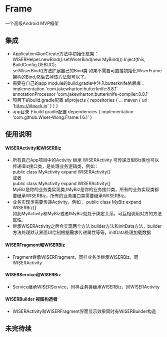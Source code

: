 # Frame
一个高级Android MVP框架
## 集成
   * Application中onCreate方法中初始化框架：
     WISERHelper.newBind().setWiserBind(new MyBind()).Inject(this, BuildConfig.DEBUG);  
     setWiserBind()方法扩展自己的Bind类 如果不需要可直接初始化WiserFrame架构的Bind,然后去掉该方法就可以了。
   * 需要在自己的app module的build.gradle中注入butterknife依赖库：
     implementation 'com.jakewharton:butterknife:8.8.1'  
     annotationProcessor 'com.jakewharton:butterknife-compiler:8.8.1'
   * 项目下的build.gradle配置
     allprojects { repositories { ... maven { url 'https://jitpack.io' } } }
   * app目录下build.gradle配置
     dependencies { implementation 'com.github.Wiser-Wong:Frame:1.6.1' }
## 使用说明
  #### WISERActivity和WISERBiz
   * 所有自己App项目中的Activity 继承 WISERActivity 可传递泛型Biz类也可以传递IBiz接口类，是处理业务逻辑类，例如：  
     public class MyActivity expand WISERActivity<MyBiz>{}  
     或者  
     public class MyActivity expand WISERActivity<IMyBiz>{}   
     MyBiz是你的业务类实现类,IMyBiz是你的业务接口类，所有的业务实现类都要继承WISERBiz，所有的业务接口类需要继承IWISERBiz。   
   * 业务实现类需要传递Activity，例如：
     public class MyBiz expand WISERBiz<MyActivity>{}  
     如此MyActivity和MyBiz或者IMyBiz就处于绑定关系，可互相调用对方的方法属性。
   * 继承WISERActivity之后会实现两个方法 builder方法和initData方法，builder方法处理默认界面UI绘制根据需求传递属性等等，initData处理加载数据
  #### WISERFragment和WISERBiz
   * Fragment继承WISERFragment，同样业务类继承WISERBiz，同WISERActivity
  #### WISERService和WISERBiz
   * Service继承WISERService，同样业务类继承WISERBiz，同WISERActivity
  #### WISERBuilder 视图构造者
   * WISERActivity和WISERFragment界面显示效果同时有WISERBuilder构造
## 未完待续
